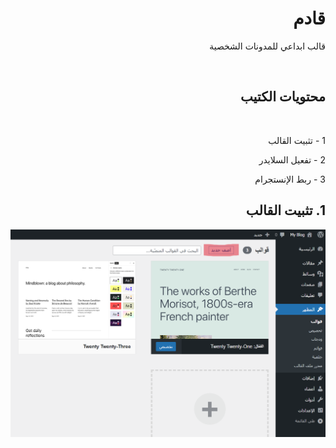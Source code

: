 <div dir="rtl">

# قادم
قالب ابداعي للمدونات الشخصية

<br>

## محتويات الكتيب

<br>

1 - تثبيت القالب

2 - تفعيل السلايدر

3 - ربط الإنستجرام


## 1. تثبيت القالب


![install step 1](https://github.com/brahimi-mustapha/kaadim-documentation/blob/main/install/step1.png?raw=true)


</div>